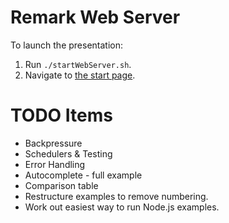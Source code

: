 # Remark Web Server

To launch the presentation:

1. Run `./startWebServer.sh`.
2. Navigate to [the start page](http://localhost:8000).


# TODO Items

- Backpressure
- Schedulers & Testing
- Error Handling
- Autocomplete - full example
- Comparison table
- Restructure examples to remove numbering.
- Work out easiest way to run Node.js examples.